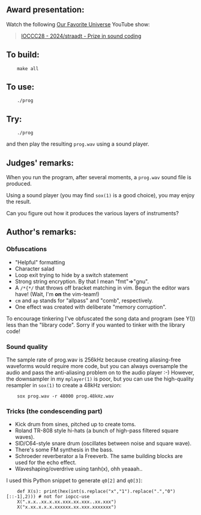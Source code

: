 ## Award presentation:

Watch the following [Our Favorite Universe](https://www.youtube.com/@OurFavoriteUniverse) YouTube show:

> [IOCCC28 - 2024/straadt - Prize in sound coding](https://www.youtube.com/watch?v=QYFXRvt0VJo)


## To build:

``` <!---sh-->
    make all
```


## To use:

``` <!---sh-->
    ./prog
```


## Try:

``` <!---sh-->
    ./prog
```

and then play the resulting `prog.wav` using a sound player.


## Judges' remarks:

When you run the program, after several moments, a `prog.wav` sound file is produced.

Using a sound player (you may find `sox(1)` is a good choice), you may enjoy the result.

Can you figure out how it produces the various layers of instruments?


## Author's remarks:


### Obfuscations

 - "Helpful" formatting
 - Character salad
 - Loop exit trying to hide by a switch statement
 - Strong string encryption. By that I mean "fmt"=>"gnu".
 - A `/*{*/` that throws off bracket matching in vim. Begun the editor wars
   have! (Wait, I'm **on** the vim-team!)
 - `cm` and `ap` stands for "allpass" and "comb", respectively.
 - One effect was created with deliberate "memory corruption".

To encourage tinkering I've obfuscated the song data and program (see Y()) less
than the "library code". Sorry if you wanted to tinker with the library code!

### Sound quality

The sample rate of prog.wav is 256kHz because creating aliasing-free waveforms
would require more code, but you can always oversample the audio and pass the
anti-aliasing problem on to the audio player :-) However, the downsampler in my
`mplayer(1)` is poor, but you can use the high-quality resampler in `sox(1)` to create a
48kHz version:

``` <!---c--->
    sox prog.wav -r 48000 prog.48kHz.wav
```

### Tricks (the condescending part)

 - Kick drum from sines, pitched up to create toms.
 - Roland TR-808 style hi-hats (a bunch of high-pass filtered square waves).
 - SID/C64-style snare drum (oscillates between noise and square wave).
 - There's some FM synthesis in the bass.
 - Schroeder reverberator a la Freeverb. The same building blocks are used for
   the echo effect.
 - Waveshaping/overdrive using tanh(x), ohh yeaaah..

I used this Python snippet to generate `q0[2]` and `q0[3]`:

``` <!---python-->
    def X(s): print(hex(int(s.replace("x","1").replace(".","0")[::-1],2))) # not for iopcc-use
    X(".x.x..xx.x.xx.xxx.xx.xxx..xx.xxx")
    X("x.xx.x.x.x.xxxxxx.xx.xxx.xxxxxxx")
```


<!--

    Copyright © 1984-2025 by Landon Curt Noll and Leonid A. Broukhis.  All Rights Reserved.

    You are free to share and adapt this file under the terms of this license:

        Creative Commons Attribution-ShareAlike 4.0 International (CC BY-SA 4.0)

    For more information, see:

        https://creativecommons.org/licenses/by-sa/4.0/

-->
